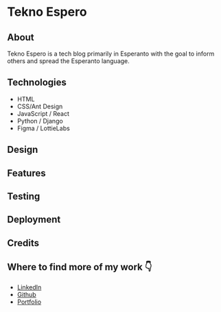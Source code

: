 # Tekno Espero

## About

Tekno Espero is a tech blog primarily in Esperanto with the goal to inform others and spread the Esperanto language.

## Technologies

- HTML
- CSS/Ant Design
- JavaScript / React
- Python / Django
- Figma / LottieLabs

## Design

## Features

## Testing

## Deployment

## Credits

## Where to find more of my work 👇

- [LinkedIn](https://www.linkedin.com/in/charlotte-stone-web/)
- [Github](https://github.com/Terafora)
- [Portfolio](https://terafora.github.io/Portfolio-Site/)
